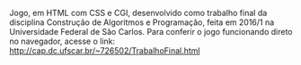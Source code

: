 Jogo, em HTML com CSS e CGI, desenvolvido como trabalho final da disciplina Construção de Algoritmos e Programação, feita em 2016/1 na Universidade Federal de São Carlos.
Para conferir o jogo funcionando direto no navegador, acesse o link: http://cap.dc.ufscar.br/~726502/TrabalhoFinal.html